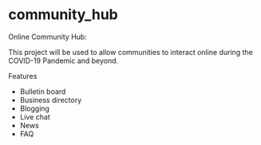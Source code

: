 # community_hub
Online Community Hub:

This project will be used to allow communities to interact online during the COVID-19 Pandemic and beyond.

Features
- Bulletin board
- Business directory
- Blogging
- Live chat
- News
- FAQ
